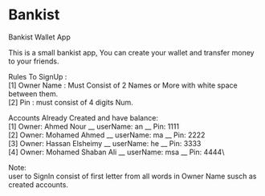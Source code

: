 # Bankist
Bankist Wallet App

This is a small bankist app, You can create your wallet and transfer money to your friends.

Rules To SignUp :\
[1] Owner Name : Must Consist of 2 Names or More with white space between them.\
[2] Pin : must consist of 4 digits Num.

Accounts Already Created and have balance:\
[1] Owner: Ahmed Nour __ userName: an __ Pin: 1111\
[2] Owner: Mohamed Ahmed __ userName: ma __ Pin: 2222\
[3] Owner: Hassan Elsheimy __ userName: he __ Pin: 3333\
[4] Owner: Mohamed Shaban Ali __ userName: msa __ Pin: 4444\

Note:\
user to SignIn consist of first letter from all words in Owner Name susch as created accounts.
